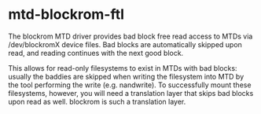 mtd-blockrom-ftl
================

The blockrom MTD driver provides bad block free 
read access to MTDs via /dev/blockromX device files. 
Bad blocks are automatically skipped upon read, 
and reading continues with the next good block.

This allows for read-only filesystems to exist in MTDs with bad blocks:
usually the baddies are skipped when writing the filesystem into MTD by
the tool performing the write (e.g. nandwrite). To successfully mount
these filesystems, however, you will need a translation layer that skips
bad blocks upon read as well. blockrom is such a translation layer.

